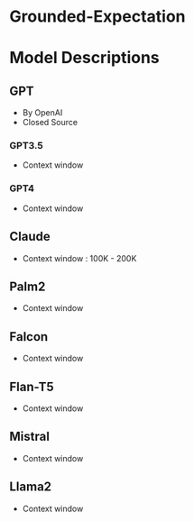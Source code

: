 # Grounded-Expectation

# Model Descriptions

## GPT
- By OpenAI
- Closed Source
### GPT3.5
- Context window
### GPT4
- Context window

## Claude
- Context window : 100K - 200K

## Palm2
- Context window

## Falcon
- Context window

## Flan-T5
- Context window

## Mistral
- Context window

## Llama2
- Context window


